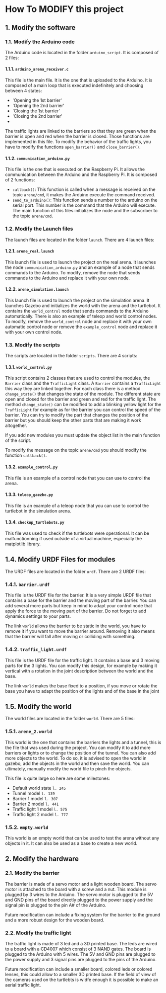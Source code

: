 # How To MODIFY this project

## 1. Modify the software

### 1.1. Modify the Arduino code

The Arduino code is located in the folder `arduino_script`. It is composed of 2 files:

#### 1.1.1. `arduino_arena_receiver.c`

This file is the main file. It is the one that is uploaded to the Arduino.
It is composed of a main loop that is executed indefinitely and choosing between 4 states:

- 'Opening the 1st barrier'
- 'Opening the 2nd barrier'
- 'Closing the 1st barrier'
- 'Closing the 2nd barrier'
-

The traffic lights are linked to the barriers so that they are green when the barrier is open and red when the barrier is closed. Those functions are implemented in this file. To modify the behavior of the traffic lights, you have to modify the functions `open_barrier()` and `close_barrier()`.

#### 1.1.2. `communication_arduino.py`

This file is the one that is executed on the Raspberry Pi. It allows the communication between the Arduino and the Raspberry Pi. It is composed of 2 functions:

- `callback()`: This function is called when a message is received on the topic `arene/cmd`, it makes the Arduino execute the command received.
- `send_to_arduino()`: This function sends a number to the arduino on the serial port. This number is the command that the Arduino will execute.
The main function of this files initializes the node and the subscriber to the topic `arene/cmd`.

### 1.2. Modify the Launch files

The launch files are located in the folder `launch`. There are 4 launch files:

#### 1.2.1. `arene_real.launch`

This launch file is used to launch the project on the real arena. It launches the node `communication_arduino.py` and an example of a node that sends commands to the Arduino.
To modify, remove the node that sends commands to the Arduino and replace it with your own node.

#### 1.2.2. `arene_simulation.launch`

This launch file is used to launch the project on the simulation arena. It launches Gazebo and initializes the world with the arena and the turtlebot. It contains the `world_control` node that sends commands to the Arduino automatically. There is also an example of teleop and world control nodes.
To modify, remove the `world_control` node and replace it with your own automatic control node or remove the `example_control` node and replace it with your own control node.

### 1.3. Modify the scripts

The scripts are located in the folder `scripts`. There are 4 scripts:

#### 1.3.1. `world_control.py`

This script contains 2 classes that are used to control the modules, the `Barrier` class and the `TrafficLight` class. A `Barrier` contains a `TrafficLight` this way they are linked together. For each class there is a method `change_state()` that changes the state of the module. The different state are open and closed for the barrier and green and red for the traffic light. The method `change_state()` can be modified to add a blinking yellow light for the `TrafficLight` for example as for the barrier you can control the speed of the barrier. You can try to modify the part that changes the position of the barrier but you should keep the other parts that are making it work altogether.

If you add new modules you must update the object list in the main function of the script.

To modify the message on the topic `arene/cmd` you should modify the function `callback()`.

#### 1.3.2. `example_control.py`

This file is an example of a control node that you can use to control the arena.

#### 1.3.3. `teleop_gaezbo.py`

This file is an example of a teleop node that you can use to control the turtlebot in the simulation arena.

#### 1.3.4. `checkup_turtlebots.py`

This file was used to check if the turtlebots were operational. It can be malfunctionning if used outside of a virtual machine, especially the matplotlib library.

## 1.4. Modify URDF Files for modules

The URDF files are located in the folder `urdf`. There are 2 URDF files:

### 1.4.1. `barrier.urdf`

This file is the URDF file for the barrier. It is a very simple URDF file that contains a base for the barrier and the moving part of the barrier. You can add several more parts but keep in mind to adapt your control node that apply the force to the moving part of the barrier. Do not forget to add dynamics settings to your parts.

The link `world` allows the barrier to be static in the world, you have to remove it if you want to move the barrier around. Removing it also means that the barrier will fall after moving or colliding with something.

### 1.4.2. `traffic_light.urdf`

This file is the URDF file for the traffic light. It contains a base and 3 moving parts for the 3 lights. You can modify this design, for example by making it vertical with a rotation in the joint description between the world and the base.

The link `world` makes the base fixed to a position, if you move or rotate the base you have to adapt the position of the lights and of the base in the joint

## 1.5. Modify the world

The world files are located in the folder `world`. There are 5 files:

### 1.5.1. `arene_2.world`

This world is the one that contains the barriers the lights and a tunnel, this is the file that was used during the project. You can modify it to add more barriers or lights or to change the position of the tunnel. You can also add more objects to the world. To do so, it is advised to open the world in gazebo, add the objects in the world and then save the world. You can ultimately, manually modify the world file to pinch the objects.

This file is quite large so here are some milestones:

- Default world state `l. 245`
- Tunnel model `l. 139`
- Barrier 1 model `l. 307`
- Barrier 2 model `l. 441`
- Traffic light 1 model `l. 575`
- Traffic light 2 model `l. 777`

### 1.5.2. `empty.world`

This world is an empty world that can be used to test the arena without any objects in it. It can also be used as a base to create a new world.

## 2. Modify the hardware

### 2.1. Modify the barrier

The barrier is made of a servo motor and a light wooden board. The servo motor is attached to the board with a screw and a nut. This module is plugged by 3 wires to the Arduino. The servo motor is plugged to the 5V and GND pins of the board directly plugged to the power supply and the signal pin is plugged to the pin A# of the Arduino.

Future modification can include a fixing system for the barrier to the ground and a more robust design for the wooden board.

### 2.2. Modify the traffic light

The traffic light is made of 3 led and a 3D printed base. The leds are wired to a board with a CD4007 which consist of 3 NAND gates. The board is plugged to the Arduino with 5 wires. The 5V and GND pins are plugged to the power supply and 3 signal pins are plugged to the pins of the Arduino.

Future modification can include a smaller board, colored leds or colored lenses, this could allow to a smaller 3D printed base.  If the field of view of the cameras used on the turtlebts is widfe enough it is possible to make an aerial traffic light.
